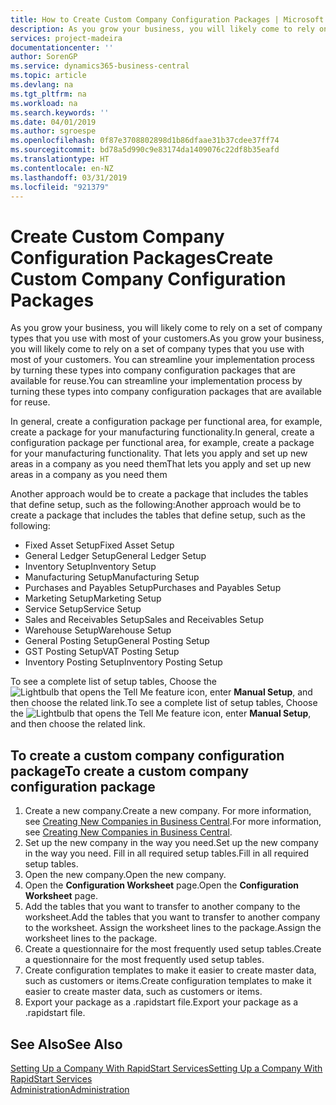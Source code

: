 ```yaml
---
title: How to Create Custom Company Configuration Packages | Microsoft Docs
description: As you grow your business, you will likely come to rely on a set of company types that you use with most of your customers. You can streamline your implementation process by turning these types into company configuration packages that are available for reuse.
services: project-madeira
documentationcenter: ''
author: SorenGP
ms.service: dynamics365-business-central
ms.topic: article
ms.devlang: na
ms.tgt_pltfrm: na
ms.workload: na
ms.search.keywords: ''
ms.date: 04/01/2019
ms.author: sgroespe
ms.openlocfilehash: 0f87e3708802898d1b86dfaae31b37cdee37ff74
ms.sourcegitcommit: bd78a5d990c9e83174da1409076c22df8b35eafd
ms.translationtype: HT
ms.contentlocale: en-NZ
ms.lasthandoff: 03/31/2019
ms.locfileid: "921379"
---
```

# <a name="create-custom-company-configuration-packages"></a><span data-ttu-id="fd31a-104">Create Custom Company Configuration Packages</span><span class="sxs-lookup"><span data-stu-id="fd31a-104">Create Custom Company Configuration Packages</span></span>
<span data-ttu-id="fd31a-105">As you grow your business, you will likely come to rely on a set of company types that you use with most of your customers.</span><span class="sxs-lookup"><span data-stu-id="fd31a-105">As you grow your business, you will likely come to rely on a set of company types that you use with most of your customers.</span></span> <span data-ttu-id="fd31a-106">You can streamline your implementation process by turning these types into company configuration packages that are available for reuse.</span><span class="sxs-lookup"><span data-stu-id="fd31a-106">You can streamline your implementation process by turning these types into company configuration packages that are available for reuse.</span></span>  

<span data-ttu-id="fd31a-107">In general, create a configuration package per functional area, for example, create a package for your manufacturing functionality.</span><span class="sxs-lookup"><span data-stu-id="fd31a-107">In general, create a configuration package per functional area, for example, create a package for your manufacturing functionality.</span></span> <span data-ttu-id="fd31a-108">That lets you apply and set up new areas in a company as you need them</span><span class="sxs-lookup"><span data-stu-id="fd31a-108">That lets you apply and set up new areas in a company as you need them</span></span>  

<span data-ttu-id="fd31a-109">Another approach would be to create a package that includes the tables that define setup, such as the following:</span><span class="sxs-lookup"><span data-stu-id="fd31a-109">Another approach would be to create a package that includes the tables that define setup, such as the following:</span></span>  

-   <span data-ttu-id="fd31a-110">Fixed Asset Setup</span><span class="sxs-lookup"><span data-stu-id="fd31a-110">Fixed Asset Setup</span></span>  
-   <span data-ttu-id="fd31a-111">General Ledger Setup</span><span class="sxs-lookup"><span data-stu-id="fd31a-111">General Ledger Setup</span></span>  
-   <span data-ttu-id="fd31a-112">Inventory Setup</span><span class="sxs-lookup"><span data-stu-id="fd31a-112">Inventory Setup</span></span>  
-   <span data-ttu-id="fd31a-113">Manufacturing Setup</span><span class="sxs-lookup"><span data-stu-id="fd31a-113">Manufacturing Setup</span></span>  
-   <span data-ttu-id="fd31a-114">Purchases and Payables Setup</span><span class="sxs-lookup"><span data-stu-id="fd31a-114">Purchases and Payables Setup</span></span>  
-   <span data-ttu-id="fd31a-115">Marketing Setup</span><span class="sxs-lookup"><span data-stu-id="fd31a-115">Marketing Setup</span></span>  
-   <span data-ttu-id="fd31a-116">Service Setup</span><span class="sxs-lookup"><span data-stu-id="fd31a-116">Service Setup</span></span>  
-   <span data-ttu-id="fd31a-117">Sales and Receivables Setup</span><span class="sxs-lookup"><span data-stu-id="fd31a-117">Sales and Receivables Setup</span></span>  
-   <span data-ttu-id="fd31a-118">Warehouse Setup</span><span class="sxs-lookup"><span data-stu-id="fd31a-118">Warehouse Setup</span></span>  
-   <span data-ttu-id="fd31a-119">General Posting Setup</span><span class="sxs-lookup"><span data-stu-id="fd31a-119">General Posting Setup</span></span>  
-   <span data-ttu-id="fd31a-120">GST Posting Setup</span><span class="sxs-lookup"><span data-stu-id="fd31a-120">VAT Posting Setup</span></span>  
-   <span data-ttu-id="fd31a-121">Inventory Posting Setup</span><span class="sxs-lookup"><span data-stu-id="fd31a-121">Inventory Posting Setup</span></span>  

<span data-ttu-id="fd31a-122">To see a complete list of setup tables, Choose the ![Lightbulb that opens the Tell Me feature](media/ui-search/search_small.png "Tell me what you want to do") icon, enter **Manual Setup**, and then choose the related link.</span><span class="sxs-lookup"><span data-stu-id="fd31a-122">To see a complete list of setup tables, Choose the ![Lightbulb that opens the Tell Me feature](media/ui-search/search_small.png "Tell me what you want to do") icon, enter **Manual Setup**, and then choose the related link.</span></span>  

## <a name="to-create-a-custom-company-configuration-package"></a><span data-ttu-id="fd31a-123">To create a custom company configuration package</span><span class="sxs-lookup"><span data-stu-id="fd31a-123">To create a custom company configuration package</span></span>  
1.  <span data-ttu-id="fd31a-124">Create a new company.</span><span class="sxs-lookup"><span data-stu-id="fd31a-124">Create a new company.</span></span> <span data-ttu-id="fd31a-125">For more information, see [Creating New Companies in Business Central](about-new-company.md).</span><span class="sxs-lookup"><span data-stu-id="fd31a-125">For more information, see [Creating New Companies in Business Central](about-new-company.md).</span></span>  
3.  <span data-ttu-id="fd31a-126">Set up the new company in the way you need.</span><span class="sxs-lookup"><span data-stu-id="fd31a-126">Set up the new company in the way you need.</span></span> <span data-ttu-id="fd31a-127">Fill in all required setup tables.</span><span class="sxs-lookup"><span data-stu-id="fd31a-127">Fill in all required setup tables.</span></span>  
4.  <span data-ttu-id="fd31a-128">Open the new company.</span><span class="sxs-lookup"><span data-stu-id="fd31a-128">Open the new company.</span></span>
5. <span data-ttu-id="fd31a-129">Open the **Configuration Worksheet** page.</span><span class="sxs-lookup"><span data-stu-id="fd31a-129">Open the **Configuration Worksheet** page.</span></span>  
6.  <span data-ttu-id="fd31a-130">Add the tables that you want to transfer to another company to the worksheet.</span><span class="sxs-lookup"><span data-stu-id="fd31a-130">Add the tables that you want to transfer to another company to the worksheet.</span></span> <span data-ttu-id="fd31a-131">Assign the worksheet lines to the package.</span><span class="sxs-lookup"><span data-stu-id="fd31a-131">Assign the worksheet lines to the package.</span></span>  
7.  <span data-ttu-id="fd31a-132">Create a questionnaire for the most frequently used setup tables.</span><span class="sxs-lookup"><span data-stu-id="fd31a-132">Create a questionnaire for the most frequently used setup tables.</span></span>  
8.  <span data-ttu-id="fd31a-133">Create configuration templates to make it easier to create master data, such as customers or items.</span><span class="sxs-lookup"><span data-stu-id="fd31a-133">Create configuration templates to make it easier to create master data, such as customers or items.</span></span>  
9.  <span data-ttu-id="fd31a-134">Export your package as a .rapidstart file.</span><span class="sxs-lookup"><span data-stu-id="fd31a-134">Export your package as a .rapidstart file.</span></span>  

## <a name="see-also"></a><span data-ttu-id="fd31a-135">See Also</span><span class="sxs-lookup"><span data-stu-id="fd31a-135">See Also</span></span>  
[<span data-ttu-id="fd31a-136">Setting Up a Company With RapidStart Services</span><span class="sxs-lookup"><span data-stu-id="fd31a-136">Setting Up a Company With RapidStart Services</span></span>](admin-set-up-a-company-with-rapidstart.md)  
[<span data-ttu-id="fd31a-137">Administration</span><span class="sxs-lookup"><span data-stu-id="fd31a-137">Administration</span></span>](admin-setup-and-administration.md)
